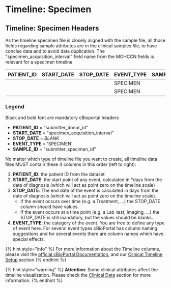 # Timeline: Specimen

## Timeline: Specimen Headers

As the timeline specimen file is closely aligned with the sample file, all those fields regarding sample attributes are in the clinical samples file, to have concise data and to avoid data duplication. The "specimen\_acquisition\_interval" field name from the MOHCCN fields is relevant for a specimen timeline

| **PATIENT\_ID** | **START\_DATE** | **STOP\_DATE** | **EVENT\_TYPE** | **SAMPLE\_ID** |
| --------------- | --------------- | -------------- | --------------- | -------------- |
|                 |                 |                | SPECIMEN        |                |
|                 |                 |                | SPECIMEN        |                |

### Legend

Black and bold font are mandatory cBioportal headers

* **PATIENT\_ID** = "submitter\_donor\_id"
* **START\_DATE** = "specimen\_acquisition\_interval"
* **STOP\_DATE** = _BLANK_
* **EVENT\_TYPE** = 'SPECIMEN'
* **SAMPLE\_ID** = "submitter\_specimen\_id"

No matter which type of timeline file you want to create, all timeline data files MUST contain these 4 columns in this order (left to right):

1. **PATIENT\_ID**: the patient ID from the dataset
2. **START\_DATE**: the start point of any event, calculated in \*days from the date of diagnosis (which will act as point zero on the timeline scale)
3. **STOP\_DATE**: The end date of the event is calculated in days from the date of diagnosis (which will act as point zero on the timeline scale).&#x20;
   * If the event occurs over time (e.g. a Treatment, ...) the STOP\_DATE column should have values.
   * If the event occurs at a time point (e.g. a Lab\_test, Imaging, ...) the STOP\_DATE is still mandatory, but the values should be blanks.
4. **EVENT\_TYPE**: the category of the event. You are free to define any type of event here. For several event types cBioPortal has column naming suggestions and for several events there are column names which have special effects.

{% hint style="info" %}
For more information about the Timeline columns, please visit the [official cBioPortal Documentation](https://docs.cbioportal.org/5.1-data-loading/data-loading/file-formats#timeline-data), and our [Clinical Timeline Setup](../../clinical-timeline-setup/) section
{% endhint %}

{% hint style="warning" %}
**Attention**: Some clinical attributes affect the timeline visualization. Please check the [Clinical Data](https://docs.cbioportal.org/5.1-data-loading/data-loading/file-formats#clinical-data) section for more information.
{% endhint %}
